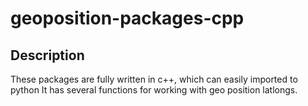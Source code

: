 # geoposition-packages-cpp

## Description
These packages are fully written in c++, which can easily imported to python
It has several functions for working with geo position latlongs.
